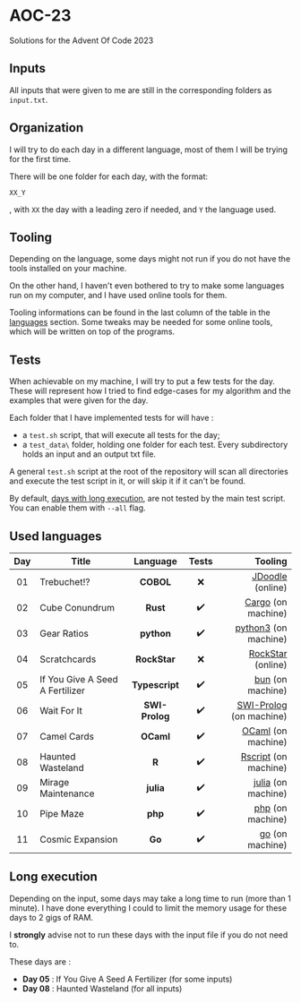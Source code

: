 # AOC-23
Solutions for the Advent Of Code 2023

## Inputs
All inputs that were given to me are still in the corresponding folders as `input.txt`.

## Organization
I will try to do each day in a different language, most of them I will be trying for the first time.

There will be one folder for each day, with the format:

`XX_Y`

, with `XX` the day with a leading zero if needed, and `Y` the language used.

## Tooling 

Depending on the language, some days might not run if you do not have the tools installed on your machine. 

On the other hand, I haven't even bothered to try to make some languages run on my computer, and I have used online tools for them.

Tooling informations can be found in the last column of the table in the [languages](#languages) section. Some tweaks may be needed for some online tools, which will be written on top of the programs.

## Tests
When achievable on my machine, I will try to put a few tests for the day. These will represent how I tried to find edge-cases for my algorithm and the examples that were given for the day.

Each folder that I have implemented tests for will have :

- a `test.sh` script, that will execute all tests for the day;
- a `test_data\` folder, holding one folder for each test. Every subdirectory holds an input and an output txt file.

A general `test.sh` script at the root of the repository will scan all directories and execute the test script in it, or will skip it if it can't be found.

By default, [days with long execution](long), are not tested by the main test script. You can enable them with `--all` flag.

## <a name="languages"></a> Used languages 

| Day 	| Title								| Language 			| Tests 				| Tooling 	|
| :-: 	| -----                           	| :--------:		| :---: 				| ---: 		|
| 01  	| Trebuchet!?                     	| **COBOL** 		| :x: 					| [JDoodle](https://www.jdoodle.com/execute-cobol-online/) (online) |
| 02  	| Cube Conundrum                  	| **Rust** 			| :heavy_check_mark: 	| [Cargo](https://doc.rust-lang.org/cargo/) (on machine) |
| 03  	| Gear Ratios                     	| **python** 		| :heavy_check_mark: 	| [python3](https://www.python.org/download/releases/3.0/) (on machine) |
| 04  	| Scratchcards                		| **RockStar** 		| :x: 					| [RockStar](https://codewithrockstar.com/online) (online) |
| 05  	| If You Give A Seed A Fertilizer 	| **Typescript** 	| :heavy_check_mark: 	| [bun](https://bun.sh/) (on machine) |
| 06	| Wait For It						| **SWI-Prolog**	| :heavy_check_mark:	| [SWI-Prolog](https://www.swi-prolog.org/Download.html) (on machine) |
| 07 	| Camel Cards						| **OCaml**			| :heavy_check_mark:	| [OCaml](https://ocaml.org/) (on machine) |
| 08	| Haunted Wasteland					| **R**				| :heavy_check_mark:	| [Rscript](https://cran.r-project.org/) (on machine) |
| 09 	| Mirage Maintenance				| **julia**			| :heavy_check_mark:	| [julia](https://julialang.org/downloads/platform/) (on machine) |
| 10	| Pipe Maze							| **php** 			| :heavy_check_mark:	| [php](https://www.php.net/) (on machine) |
| 11	| Cosmic Expansion					| **Go**			| :heavy_check_mark:	| [go](https://go.dev/) (on machine) |

## <a name="long"></a> Long execution

Depending on the input, some days may take a long time to run (more than 1 minute). I have done everything I could to limit the memory usage for these days to 2 gigs of RAM.

I **strongly** advise not to run these days with the input file if you do not need to.

These days are : 

- **Day 05** : If You Give A Seed A Fertilizer (for some inputs)
- **Day 08** : Haunted Wasteland (for all inputs)
